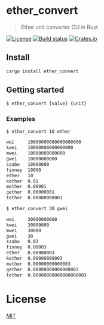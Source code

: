 # ether_convert

> Ether unit converter CLI in Rust

[![License](http://img.shields.io/badge/license-MIT-blue.svg)](https://raw.githubusercontent.com/miguelmota/ether_convert/master/LICENSE) [![Build status](https://travis-ci.org/miguelmota/ether_convert.svg)](https://travis-ci.org/miguelmota/ether_convert) [![Crates.io](https://img.shields.io/crates/v/ether_convert.svg)](https://crates.io/crates/ether_convert)

## Install

```bash
cargo install ether_convert
```

## Getting started

```bash
$ ether_convert {value} {unit}
```

### Examples

```bash
$ ether_convert 10 ether

wei     10000000000000000000
kwei    10000000000000000
mwei    10000000000000
gwei    10000000000
szabo   10000000
finney  10000
ether   10
kether  0.01
mether  0.00001
gether  0.00000001
tether  0.00000000001
```

```bash
$ ether_convert 30 gwei

wei     30000000000
kwei    30000000
mwei    30000
gwei    30
szabo   0.03
finney  0.00003
ether   0.00000003
kether  0.00000000003
mether  0.00000000000003
gether  0.00000000000000003
tether  0.00000000000000000003
```

# License

[MIT](LICENSE)
